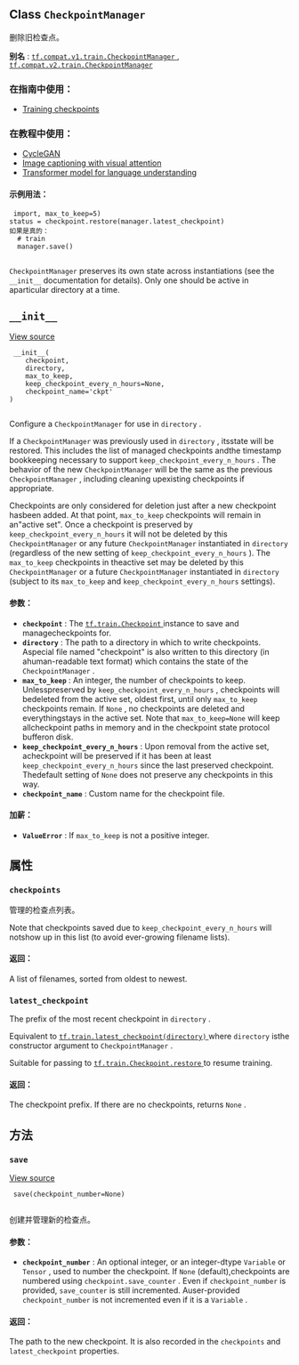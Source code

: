 

## Class  `CheckpointManager` 
删除旧检查点。

**别名** : [ `tf.compat.v1.train.CheckpointManager` ](/api_docs/python/tf/train/CheckpointManager), [ `tf.compat.v2.train.CheckpointManager` ](/api_docs/python/tf/train/CheckpointManager)

### 在指南中使用：
- [Training checkpoints](https://tensorflow.google.cn/guide/checkpoint)


### 在教程中使用：
- [CycleGAN](https://tensorflow.google.cn/tutorials/generative/cyclegan)
- [Image captioning with visual attention](https://tensorflow.google.cn/tutorials/text/image_captioning)
- [Transformer model for language understanding](https://tensorflow.google.cn/tutorials/text/transformer)


#### 示例用法：


```
 import, max_to_keep=5)
status = checkpoint.restore(manager.latest_checkpoint)
如果是真的：
  # train
  manager.save()
 
```

 `CheckpointManager`  preserves its own state across instantiations (see the `__init__`  documentation for details). Only one should be active in aparticular directory at a time.

##  `__init__` 
[View source](https://github.com/tensorflow/tensorflow/blob/r2.0/tensorflow/python/training/checkpoint_management.py#L517-L606)

```
 __init__(
    checkpoint,
    directory,
    max_to_keep,
    keep_checkpoint_every_n_hours=None,
    checkpoint_name='ckpt'
)
 
```

Configure a  `CheckpointManager`  for use in  `directory` .

If a  `CheckpointManager`  was previously used in  `directory` , itsstate will be restored. This includes the list of managed checkpoints andthe timestamp bookkeeping necessary to support `keep_checkpoint_every_n_hours` . The behavior of the new  `CheckpointManager` will be the same as the previous  `CheckpointManager` , including cleaning upexisting checkpoints if appropriate.

Checkpoints are only considered for deletion just after a new checkpoint hasbeen added. At that point,  `max_to_keep`  checkpoints will remain in an"active set". Once a checkpoint is preserved by `keep_checkpoint_every_n_hours`  it will not be deleted by this `CheckpointManager`  or any future  `CheckpointManager`  instantiated in `directory`  (regardless of the new setting of `keep_checkpoint_every_n_hours` ). The  `max_to_keep`  checkpoints in theactive set may be deleted by this  `CheckpointManager`  or a future `CheckpointManager`  instantiated in  `directory`  (subject to its `max_to_keep`  and  `keep_checkpoint_every_n_hours`  settings).

#### 参数：
- **`checkpoint`** : The [ `tf.train.Checkpoint` ](https://tensorflow.google.cn/api_docs/python/tf/train/Checkpoint) instance to save and managecheckpoints for.
- **`directory`** : The path to a directory in which to write checkpoints. Aspecial file named "checkpoint" is also written to this directory (in ahuman-readable text format) which contains the state of the `CheckpointManager` .
- **`max_to_keep`** : An integer, the number of checkpoints to keep. Unlesspreserved by  `keep_checkpoint_every_n_hours` , checkpoints will bedeleted from the active set, oldest first, until only  `max_to_keep` checkpoints remain. If  `None` , no checkpoints are deleted and everythingstays in the active set. Note that  `max_to_keep=None`  will keep allcheckpoint paths in memory and in the checkpoint state protocol bufferon disk.
- **`keep_checkpoint_every_n_hours`** : Upon removal from the active set, acheckpoint will be preserved if it has been at least `keep_checkpoint_every_n_hours`  since the last preserved checkpoint. Thedefault setting of  `None`  does not preserve any checkpoints in this way.
- **`checkpoint_name`** : Custom name for the checkpoint file.


#### 加薪：
- **`ValueError`** : If  `max_to_keep`  is not a positive integer.


## 属性


###  `checkpoints` 
管理的检查点列表。

Note that checkpoints saved due to  `keep_checkpoint_every_n_hours`  will notshow up in this list (to avoid ever-growing filename lists).

#### 返回：
A list of filenames, sorted from oldest to newest.

###  `latest_checkpoint` 
The prefix of the most recent checkpoint in  `directory` .

Equivalent to [ `tf.train.latest_checkpoint(directory)` ](https://tensorflow.google.cn/api_docs/python/tf/train/latest_checkpoint) where  `directory`  isthe constructor argument to  `CheckpointManager` .

Suitable for passing to [ `tf.train.Checkpoint.restore` ](https://tensorflow.google.cn/api_docs/python/tf/train/Checkpoint#restore) to resume training.

#### 返回：
The checkpoint prefix. If there are no checkpoints, returns  `None` .

## 方法


###  `save` 
[View source](https://github.com/tensorflow/tensorflow/blob/r2.0/tensorflow/python/training/checkpoint_management.py#L679-L737)

```
 save(checkpoint_number=None)
 
```

创建并管理新的检查点。

#### 参数：
- **`checkpoint_number`** : An optional integer, or an integer-dtype  `Variable`  or `Tensor` , used to number the checkpoint. If  `None`  (default),checkpoints are numbered using  `checkpoint.save_counter` . Even if `checkpoint_number`  is provided,  `save_counter`  is still incremented. Auser-provided  `checkpoint_number`  is not incremented even if it is a `Variable` .


#### 返回：
The path to the new checkpoint. It is also recorded in the  `checkpoints` and  `latest_checkpoint`  properties.

